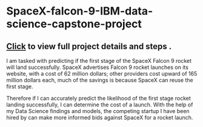 # SpaceX-falcon-9-IBM-data-science-capstone-project
## [Click](https://endurancejim.github.io/portfolio.html) to view full project details and steps .

I am tasked with predicting if the first stage of the SpaceX Falcon 9 rocket will land successfully. SpaceX advertises Falcon 9 rocket launches on its website, with a cost of 62 million dollars; other providers cost upward of 165 million dollars each, much of the savings is because SpaceX can reuse the first stage.

Therefore if I can accurately predict the likelihood of the first stage rocket landing successfully, I can determine the cost of a launch. With the help of my Data Science findings and models, the competing startup I have been hired by can make more informed bids against SpaceX for a rocket launch.
